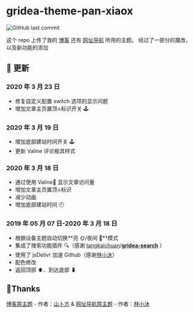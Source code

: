 # gridea-theme-pan-xiaox

![GitHub last commit](https://img.shields.io/github/last-commit/chiperman/gridea-theme-xiaox)

这个 repo 上传了我的 [博客](chiperman.github.io) 还有 [网址导航](https://chiperman.github.io/webstack/) 所用的主题。
经过了一部分的魔改，以及新功能的添加

## 🚀 更新

### 2020 年 3 月 23 日

- 修复自定义配置 switch 选项的显示问题
- 增加文章主页置顶:top:标识开关 🕹

### 2020 年 3 月 19 日

- 增加底部建站时间开关 🕹
- 更新 Valine 评论极其样式

### 2020 年 3 月 18 日

- 通过使用 Valine💬 显示文章访问量
- 增加文章主页置顶:top:标识
- 减少动画
- 增加底部建站时间 🕘

### 2019 年 05 月 07 日-2020 年 3 月 18 日

- 根据设备主题自动切换**亮 🌞/夜间 🌚**模式
- 集成了搜索功能插件 🔍（感谢 [tangkaichuan](https://github.com/tangkaichuan)/**[gridea-search](https://github.com/tangkaichuan/gridea-search)** ）
- 使用了 jsDelivr 加速 Github（感谢[林小沐](https://immmmm.com/jsdelivr-gridea/)）
- 配色修改
- 返回顶部 ⬆、到达底部 ⬇

## 👏Thanks

[博客原主题](https://github.com/alterfang/gridea-theme-pan) - 作者：[山卜方](https://novcu.com/) & [网址导航原主题](https://github.com/lmm214/gridea-theme-webstack) - 作者：[林小沐](https://i.immmmm.com/gridea-theme-webstack/)
